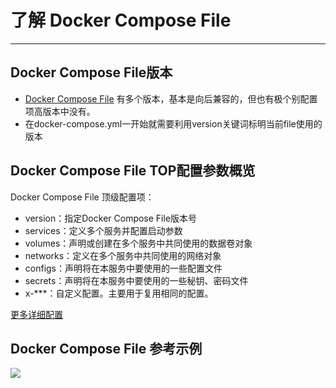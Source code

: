 # 了解 Docker Compose File
---
## Docker Compose File版本
- [Docker Compose File](https://docs.docker.com/compose/compose-file/) 有多个版本，基本是向后兼容的，但也有极个别配置项高版本中没有。
- 在docker-compose.yml一开始就需要利用version关键词标明当前file使用的版本

## Docker Compose File TOP配置参数概览
Docker Compose File 顶级配置项：
- version：指定Docker Compose File版本号
- services：定义多个服务并配置启动参数
- volumes：声明或创建在多个服务中共同使用的数据卷对象
- networks：定义在多个服务中共同使用的网络对象
- configs：声明将在本服务中要使用的一些配置文件
- secrets：声明将在本服务中要使用的一些秘钥、密码文件
- x-***：自定义配置。主要用于复用相同的配置。

[更多详细配置](https://docs.docker.com/compose/compose-file/#service-configuration-reference)

## Docker Compose File 参考示例
![](/assets/file.png)
